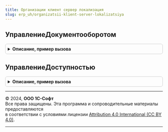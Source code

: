 ```yaml
---
title: Организации клиент сервер локализация
slug: erp_uh/organizatsii-klient-server-lokalizatsiya
---
```



## УправлениеДокументооборотом
<details style="margin: 1em 0; padding: 0.5em; border: 1px solid #ccc; border-radius: 6px;">

<summary style="font-weight: bold; cursor: pointer;">Описание, пример вызова</summary>

```bsl

//++ Локализация

//++ НЕ УТ

Процедура УправлениеДокументооборотом(Форма) Экспорт
```

Пример вызова
```bsl
ОрганизацииКлиентСерверЛокализация.УправлениеДокументооборотом(Форма) 
```
</details>

## УправлениеДоступностью
<details style="margin: 1em 0; padding: 0.5em; border: 1px solid #ccc; border-radius: 6px;">

<summary style="font-weight: bold; cursor: pointer;">Описание, пример вызова</summary>

```bsl

//-- НЕ УТ

Процедура УправлениеДоступностью(Форма) Экспорт
```

Пример вызова
```bsl
ОрганизацииКлиентСерверЛокализация.УправлениеДоступностью(Форма) 
```
</details>

---

© 2024, **ООО 1С-Софт**  
Все права защищены. Эта программа и сопроводительные материалы предоставляются  
в соответствии с условиями лицензии [Attribution 4.0 International (CC BY 4.0)](https://creativecommons.org/licenses/by/4.0/legalcode).

---
